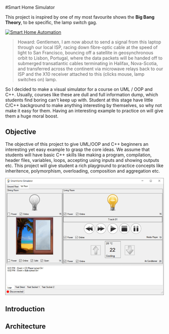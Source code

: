 #Smart Home Simulator

This project is inspired by one of my most favourite shows the **Big Bang Theory**, to be specific, the lamp switch gag.

[![Smart Home Automation](https://img.youtube.com/vi/mqp8_ROAIJY/0.jpg)](//www.youtube.com/watch?v=mqp8_ROAIJY "Smart Home Automation")


> Howard: Gentlemen, I am now about to send a signal from this laptop through our local ISP, racing down fibre-optic cable at the speed of light to San Francisco, bouncing off a satellite in geosynchronous orbit to Lisbon, Portugal, where the data packets will be handed off to submerged transatlantic cables terminating in Halifax, Nova-Scotia, and transferred across the continent via microwave relays back to our ISP and the X10 receiver attached to this (clicks mouse, lamp switches on) lamp.

So I decided to make a visual simulator for a course on UML / OOP and C\++. Usually, courses like these are dull and full information dump, which students find boring can't keep up with. Student at this stage have little C/C++ background to make anything interesting by themselves, so why not make it easy for them. Having an interesting example to practice on will give them a huge moral boost.

## Objective
The objective of this project to give UML/OOP and C\++ beginners an interesting yet easy example to grasp the core ideas. We assume that students will have basic C\++ skills like making a program, compilation, header files, variables, loops, accepting using inputs and showing outputs etc. This project will give student a rich playground to practice concepts like inheritence, polymorphism, overloading, composition and aggregation etc.

![Smart Home Automation](/screenshot.png)

## Introduction

## Architecture

